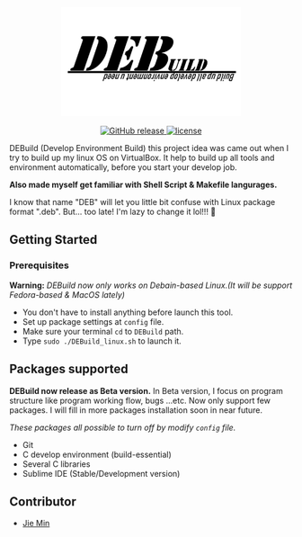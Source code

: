 <p align="center">
  <img width="320" src="https://github.com/rogerchan1226/Blog/blob/master/repo_images/DEBuild/DEBuild_logo.png">
</p>
<p align="center">
  <a href="https://github.com/rogerchan1226/DEBuild/releases">
    <img src="https://img.shields.io/github/release/rogerchan1226/DEBuild" alt="GitHub release">
  </a>
  <a href="https://github.com/rogerchan1226/DEBuild/blob/master/LICENSE">
    <img src="https://img.shields.io/github/license/mashape/apistatus.svg" alt="license">
  </a>
</p>

DEBuild (Develop Environment Build) this project idea was came out when I try to build up my linux OS on VirtualBox. It help to build up all tools and environment automatically, before you start your develop job.<br>

__Also made myself get familiar with Shell Script & Makefile langurages.__

I know that name "DEB" will let you little bit confuse with Linux package format ".deb". But... too late! I'm lazy to change it lol!!! 😬

## Getting Started

### Prerequisites

__Warning:__ _DEBuild now only works on Debain-based Linux.(It will be support Fedora-based & MacOS lately)_

* You don't have to install anything before launch this tool.
* Set up package settings at `config` file.
* Make sure your terminal `cd` to `DEBuild` path.
* Type `sudo ./DEBuild_linux.sh` to launch it.

## Packages supported

__DEBuild now release as Beta version.__
In Beta version, I focus on program structure like program working flow, bugs ...etc. Now only support few packages. I will fill in more packages installation soon in near future.

_These packages all possible to turn off by modify `config` file._
* Git
* C develop environment (build-essential)
* Several C libraries
* Sublime IDE (Stable/Development version)

## Contributor

* [Jie Min](https://github.com/jiemincao/ "Title")